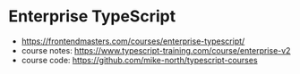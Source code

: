 # Enterprise TypeScript

* <https://frontendmasters.com/courses/enterprise-typescript/>
* course notes: <https://www.typescript-training.com/course/enterprise-v2>
* course code: <https://github.com/mike-north/typescript-courses>